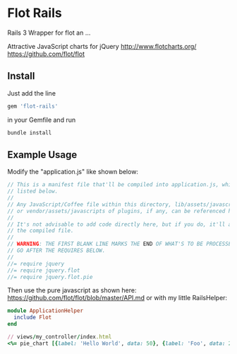 # Flot Rails #
Rails 3 Wrapper for flot an ...

Attractive JavaScript charts for jQuery
http://www.flotcharts.org/
https://github.com/flot/flot


## Install ##
Just add the line 
```ruby
gem 'flot-rails' 
```
in your Gemfile and run 
```sh
bundle install
```

## Example Usage ##

Modify the "application.js" like shown below:

```js
// This is a manifest file that'll be compiled into application.js, which will include all the files
// listed below.
//
// Any JavaScript/Coffee file within this directory, lib/assets/javascripts, vendor/assets/javascripts,
// or vendor/assets/javascripts of plugins, if any, can be referenced here using a relative path.
//
// It's not advisable to add code directly here, but if you do, it'll appear at the bottom of the
// the compiled file.
//
// WARNING: THE FIRST BLANK LINE MARKS THE END OF WHAT'S TO BE PROCESSED, ANY BLANK LINE SHOULD
// GO AFTER THE REQUIRES BELOW.
//
//= require jquery
//= require jquery.flot
//= require jquery.flot.pie
```

Then use the pure javascript as shown here: https://github.com/flot/flot/blob/master/API.md
or with my little RailsHelper:

```ruby
module ApplicationHelper
  include Flot
end

// views/my_controller/index.html
<%= pie_chart [{label: 'Hello World', data: 50}, {label: 'Foo', data: 25}, {label: 'Bar', data: 25}] %>
```